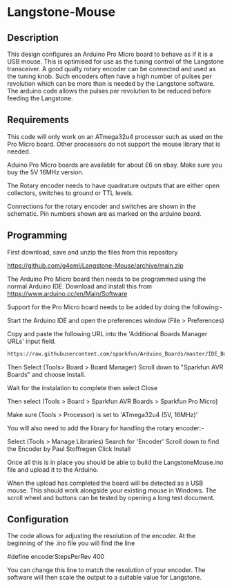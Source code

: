 # Langstone-Mouse
## Description

This design configures an Arduino Pro Micro board to behave as if it is a USB mouse. This is optimised for use as the tuning control of the Langstone transceiver. 
A good qualty rotary encoder can be connected and used as the tuning knob. Such encoders often have a high number of pulses per revolution which can be more than is needed by the Langstone software. The arduino code allows the pulses per revolution to be reduced before feeding the Langstone. 

## Requirements

This code will only work on an ATmega32u4 processor such as used on the Pro Micro board. Other processors do not support the mouse library that is needed.

Aduino Pro Micro boards are available for about £6 on ebay. Make sure you buy the 5V 16MHz version. 

The Rotary encoder needs to have quadrature outputs that are either open collectors, switches to ground or TTL levels.

Connections for the rotary encoder and switches are shown in the schematic. Pin numbers shown are as marked on the arduino board. 

## Programming

First download, save and unzip the files from this repository 

https://github.com/g4eml/Langstone-Mouse/archive/main.zip

The Arduino Pro Micro board then needs to be programmed using the normal Arduino IDE. Download and install this from https://www.arduino.cc/en/Main/Software

Support for the Pro Micro board needs to be added by doing the following:-

Start the Arduino IDE and open the preferences window (File > Preferences)

Copy and paste the following URL into the 'Additional Boards Manager URLs' input field.

```sh
https://raw.githubusercontent.com/sparkfun/Arduino_Boards/master/IDE_Board_Manager/package_sparkfun_index.json
```
Then Select (Tools> Board > Board Manager) Scroll down to "Sparkfun AVR Boards" and choose Install.

Wait for the instalation to complete then select Close

Then select (Tools > Board > Sparkfun AVR Boards > Sparkfun Pro Micro)

Make sure (Tools > Processor) is set to 'ATmega32u4 (5V, 16MHz)'

You will also need to add the library for handling the rotary encoder:-

Select (Tools > Manage Libraries)
Search for 'Encoder'
Scroll down to find the Encoder by Paul Stoffregen
Click Install

Once all this is in place you should be able to build the LangstoneMouse.ino file  and upload it to the Arduino. 

When the upload has completed the board will be detected as a USB mouse. This should work alongside your existing mouse in Windows. The scroll wheel and buttons can be tested by opening a long test document. 

## Configuration

The code allows for adjusting the resolution of the encoder. 
At the beginning of the .ino file you will find the line 

#define encoderStepsPerRev 400

You can change this line to match the resolution of your encoder. The software will then scale the output to a suitable value for Langstone. 










